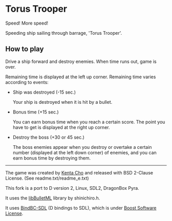 # Torus Trooper

Speed! More speed!

Speeding ship sailing through barrage, 'Torus Trooper'.

## How to play

Drive a ship forward and destroy enemies. When time runs out, game is over.

Remaining time is displayed at the left up corner. Remaining time varies according to events:

* Ship was destroyed (-15 sec.)

    Your ship is destroyed when it is hit by a bullet.

* Bonus time (+15 sec.)

    You can earn bonus time when you reach a certain score. The point you have to get is displayed at the right up corner.

* Destroy the boss (+30 or 45 sec.)

    The boss enemies appear when you destroy or overtake a certain number (displayed at the left down corner) of enemies, and you can earn bonus time by destroying them.

<hr/>

The game was created by [Kenta Cho](https://www.asahi-net.or.jp/~cs8k-cyu/windows/tt_e.html "Kenta Cho - Torus Trooper") and released with BSD 2-Clause License. (See readme.txt/readme_e.txt)

This fork is a port to D version 2, Linux, SDL2, DragonBox Pyra.

It uses the [libBulletML](https://shinh.skr.jp/libbulletml/index_en.html "libBulletML") library by shinichiro.h.

It uses [BindBC-SDL](https://github.com/BindBC/bindbc-sdl "BindBC-SDL") (D bindings to SDL), which is under [Boost Software License](https://www.boost.org/LICENSE_1_0.txt "Boost Software License").

